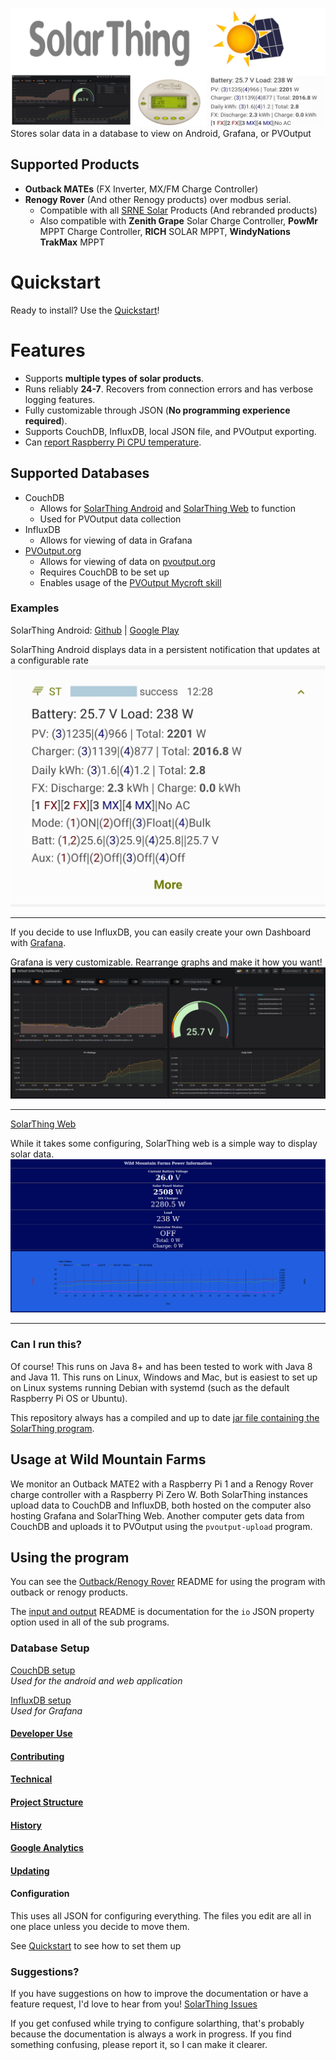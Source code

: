 ![SolarThing](other/docs/solarthing_logo.png "SolarThing")
Stores solar data in a database to view on Android, Grafana, or PVOutput

## Supported Products
* **Outback MATEs** (FX Inverter, MX/FM Charge Controller)
* **Renogy Rover** (And other Renogy products) over modbus serial.
  * Compatible with all [SRNE Solar](https://www.srnesolar.com) Products (And rebranded products)
  * Also compatible with **Zenith Grape** Solar Charge Controller, **PowMr** MPPT Charge Controller, **RICH** SOLAR MPPT, **WindyNations TrakMax** MPPT

# Quickstart
Ready to install? Use the [Quickstart](other/docs/quickstart.md)!

# Features
* Supports **multiple types of solar products**.
* Runs reliably **24-7**. Recovers from connection errors and has verbose logging features.
* Fully customizable through JSON (**No programming experience required**).
* Supports CouchDB, InfluxDB, local JSON file, and PVOutput exporting.
* Can [report Raspberry Pi CPU temperature](other/docs/raspberry_pi_cpu_temperature.md).

## Supported Databases
* CouchDB
  * Allows for [SolarThing Android](https://github.com/wildmountainfarms/solarthing-android) and [SolarThing Web](https://github.com/wildmountainfarms/solarthing-web) to function
  * Used for PVOutput data collection
* InfluxDB
  * Allows for viewing of data in Grafana
* [PVOutput.org](https://pvoutput.org)
  * Allows for viewing of data on [pvoutput.org](https://pvoutput.org)
  * Requires CouchDB to be set up
  * Enables usage of the [PVOutput Mycroft skill](https://github.com/wildmountainfarms/pvoutput-mycroft)


### Examples
SolarThing Android: [Github](https://github.com/wildmountainfarms/solarthing-android)
|
[Google Play](https://play.google.com/store/apps/details?id=me.retrodaredevil.solarthing.android)

SolarThing Android displays data in a persistent notification that updates at a configurable rate
![alt text](other/docs/solarthing-android-notification-screenshot-1.jpg "SolarThing Android Notification")
<hr/>

If you decide to use InfluxDB, you can easily create your own Dashboard with [Grafana](https://github.com/grafana/grafana).

Grafana is very customizable. Rearrange graphs and make it how you want!
![alt text](other/docs/grafana-screenshot-1.png "SolarThing with Grafana")

<hr/>

[SolarThing Web](https://github.com/wildmountainfarms/solarthing-web)

While it takes some configuring, SolarThing web is a simple way to display solar data.
![alt text](other/docs/solarthing-web-screenshot-1.png "SolarThing Web")
<hr/>

### Can I run this?
Of course! This runs on Java 8+ and has been tested to work with Java 8 and Java 11. This runs on Linux, Windows and Mac,
but is easiest to set up on Linux systems running Debian with systemd (such as the default Raspberry Pi OS or Ubuntu).

This repository always has a compiled and up to date [jar file containing the SolarThing program](program/solarthing.jar).

## Usage at Wild Mountain Farms
We monitor an Outback MATE2 with a Raspberry Pi 1 and a Renogy Rover charge controller with a Raspberry Pi Zero W.
Both SolarThing instances upload data to CouchDB and InfluxDB, both hosted on the computer also hosting Grafana and SolarThing Web.
Another computer gets data from CouchDB and uploads it to PVOutput using the `pvoutput-upload` program.

## Using the program
You can see the [Outback/Renogy Rover](other/solar/README.md) README for using the program with outback or renogy products.

The [input and output](other/docs/input_and_outputs.md) README is documentation for the `io` JSON property option used in all of the sub programs.

### Database Setup
[CouchDB setup](other/docs/couchdb_setup.md)<br/>
*Used for the android and web application*

[InfluxDB setup](other/docs/influxdb_setup.md)<br/>
*Used for Grafana*

#### [Developer Use](other/docs/developer_use.md)
#### [Contributing](CONTRIBUTING.md)
#### [Technical](other/docs/technical/technical.md)
#### [Project Structure](other/docs/technical/project_structure.md)
#### [History](other/docs/history.md)
#### [Google Analytics](other/docs/google_analytics.md)
#### [Updating](other/docs/updating.md)

#### Configuration
This uses all JSON for configuring everything. The files you edit are all in one place unless you decide to move them.

See [Quickstart](other/docs/quickstart.md) to see how to set them up

### Suggestions?
If you have suggestions on how to improve the documentation or have a feature request, I'd love to
hear from you! [SolarThing Issues](https://github.com/wildmountainfarms/solarthing/issues)

If you get confused while trying to configure solarthing, that's probably because the documentation is
always a work in progress. If you find something confusing, please report it, so I can make it clearer.
